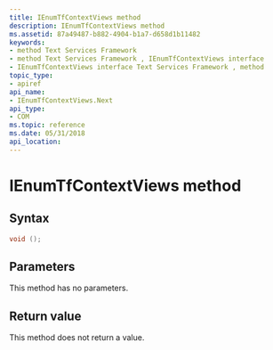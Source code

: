```yaml
---
title: IEnumTfContextViews method
description: IEnumTfContextViews method
ms.assetid: 87a49487-b882-4904-b1a7-d658d1b11482
keywords:
- method Text Services Framework
- method Text Services Framework , IEnumTfContextViews interface
- IEnumTfContextViews interface Text Services Framework , method
topic_type:
- apiref
api_name:
- IEnumTfContextViews.Next
api_type:
- COM
ms.topic: reference
ms.date: 05/31/2018
api_location: 
---
```


# IEnumTfContextViews method

## Syntax


```C++
void ();
```



## Parameters

This method has no parameters.

## Return value

This method does not return a value.

 

 




